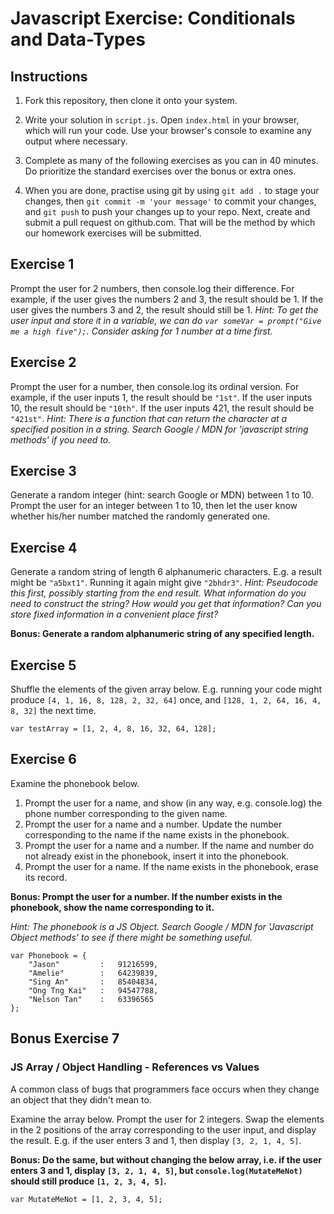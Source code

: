 # Javascript Exercise: Conditionals and Data-Types

## Instructions
1. Fork this repository, then clone it onto your system.

2. Write your solution in `script.js`. Open `index.html` in your browser, which will run your code. Use your browser's console to examine any output where necessary. 

3. Complete as many of the following exercises as you can in 40 minutes. Do prioritize the standard exercises over the bonus or extra ones. 

4. When you are done, practise using git by using `git add .` to stage your changes, then `git commit -m 'your message'` to commit your changes, and `git push` to push your changes up to your repo. Next, create and submit a pull request on github.com. That will be the method by which our homework exercises will be submitted.

## Exercise 1
Prompt the user for 2 numbers, then console.log their difference. For example, if the user gives the numbers 2 and 3, the result should be 1. If the user gives the numbers 3 and 2, the result should still
be 1.
_Hint: To get the user input and store it in a variable, we can do `var someVar = prompt("Give me a high five");`. Consider asking for 1 number at a time first._

## Exercise 2
Prompt the user for a number, then console.log its ordinal version. For example, if the user inputs 1, the result should be `"1st"`. If the user inputs 10, the result should be `"10th"`. If the user inputs 421, the result should be `"421st"`.
_Hint: There is a function that can return the character at a specified position in a string. Search Google / MDN for 'javascript string methods' if you need to._

## Exercise 3
Generate a random integer (hint: search Google or MDN) between 1 to 10. Prompt the user for an integer between 1 to 10, then let the user know whether his/her number matched the randomly generated one.

## Exercise 4
Generate a random string of length 6 alphanumeric characters. E.g. a result might be `"a5bxt1"`. Running it again might give `"2bhdr3"`.
_Hint: Pseudocode this first, possibly starting from the end result. What information do you need to construct the string? How would you get that information? Can you store fixed information in a convenient place first?_

__Bonus: Generate a random alphanumeric string of any specified length.__

## Exercise 5
Shuffle the elements of the given array below. E.g. running your code might produce `[4, 1, 16, 8, 128, 2, 32, 64]` once, and `[128, 1, 2, 64, 16, 4, 8, 32]` the next time.

`var testArray = [1, 2, 4, 8, 16, 32, 64, 128];`

## Exercise 6
Examine the phonebook below.

1. Prompt the user for a name, and show (in any way, e.g. console.log) the phone number corresponding to the given name. 
2. Prompt the user for a name and a number. Update the number corresponding to the name if the name exists in the phonebook.
3. Prompt the user for a name and a number. If the name and number do not already exist in the phonebook, insert it into the phonebook.
4. Prompt the user for a name. If the name exists in the phonebook, erase its record.

__Bonus: Prompt the user for a number. If the number exists in the phonebook, show the name corresponding to it.__

_Hint: The phonebook is a JS Object. Search Google / MDN for 'Javascript Object methods' to see if there might be something useful._

```
var Phonebook = {
    "Jason"         :   91216599,
    "Amelie"        :   64239839,
    "Sing An"       :   85404834,
    "Ong Tng Kai"   :   94547788,
    "Nelson Tan"    :   63396565
};
```























## Bonus Exercise 7
### JS Array / Object Handling - References vs Values
A common class of bugs that programmers face occurs when they change an object that they didn't mean to.

Examine the array below. Prompt the user for 2 integers. Swap the elements in the 2 positions of the array corresponding to the user input, and display the result. E.g. if the user enters 3 and 1, then display `[3, 2, 1, 4, 5]`.

__Bonus: Do the same, but without changing the below array, i.e. if the user enters 3 and 1, display `[3, 2, 1, 4, 5]`, but `console.log(MutateMeNot)` should still produce `[1, 2, 3, 4, 5]`.__


`var MutateMeNot = [1, 2, 3, 4, 5];`

